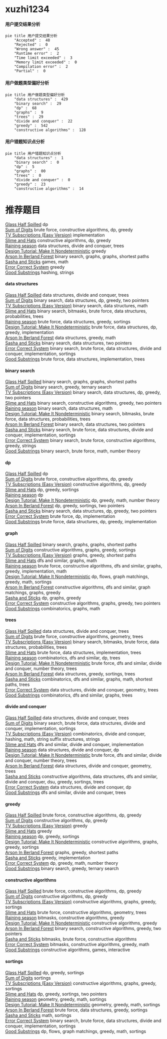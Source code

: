 # xuzhi1234
<!-- tabs:start -->
#### **用户提交结果分析**

```mermaid
pie title 用户提交结果分析
    "Accepted" :  48
    "Rejected" :  0
    "Wrong answer" :  45
    "Runtime error" :  2
    "Time limit exceeded" :  3
    "Memory limit exceeded" :  0
    "Compilation error" :  2
    "Partial" :  0
```
#### **用户做题类型偏好分析**

```mermaid
pie title 用户做题类型偏好分析
    "data structures" :  429
    "binary search" :  29
    "dp" :  68
    "graphs" :  9
    "trees" :  29
    "divide and conquer" :  22
    "greedy" :  542
    "constructive algorithms" :  128
```
#### **用户错题知识点分析**

```mermaid
pie title 用户错题知识点分析
    "data structures" :  1
    "binary search" :  0
    "dp" :  5
    "graphs" :  00
    "trees" :  0
    "divide and conquer" :  0
    "greedy" :  23
    "constructive algorithms" :  14
```
<!-- tabs:end -->
# 推荐题目
[Glass Half Spilled](http://codeforces.com/problemset/problem/1458/B)		dp		  
[Sum of Digits](http://codeforces.com/problemset/problem/1373/E)		brute force,
                        constructive algorithms,
                        dp,
                        greedy		  
[TV Subscriptions (Easy Version)](https://codeforces.com/contest/1247/problem/B1)		implementation		  
[Slime and Hats](http://codeforces.com/problemset/problem/1349/E)		constructive algorithms,
                        dp,
                        greedy		  
[Raining season](http://codeforces.com/problemset/problem/1019/E)		data structures,
                        divide and conquer,
                        trees		  
[Design Tutorial: Make It Nondeterministic](http://codeforces.com/problemset/problem/472/C)		greedy		  
[Arson In Berland Forest](https://codeforces.com/contest/1261/problem/C)		binary search,
                        graphs,
                        graphs,
                        shortest paths		  
[Sasha and Sticks](http://codeforces.com/problemset/problem/832/A)		games,
                        math		  
[Error Correct System](http://codeforces.com/problemset/problem/527/B)		greedy		  
[Good Substrings](http://codeforces.com/problemset/problem/316/G1)		hashing,
                        strings		  
<!-- tabs:start -->
#### **data structures**
[Glass Half Spilled](http://codeforces.com/problemset/problem/1019/E)		data structures,
                        divide and conquer,
                        trees		  
[Sum of Digits](http://codeforces.com/problemset/problem/1492/C)		binary search,
                        data structures,
                        dp,
                        greedy,
                        two pointers		  
[TV Subscriptions (Easy Version)](http://codeforces.com/problemset/problem/1490/G)		binary search,
                        data structures,
                        math		  
[Slime and Hats](http://codeforces.com/problemset/problem/1479/D)		binary search,
                        bitmasks,
                        brute force,
                        data structures,
                        probabilities,
                        trees		  
[Raining season](http://codeforces.com/problemset/problem/1497/A)		brute force,
                        data structures,
                        greedy,
                        sortings		  
[Design Tutorial: Make It Nondeterministic](http://codeforces.com/problemset/problem/1491/C)		brute force,
                        data structures,
                        dp,
                        greedy,
                        implementation		  
[Arson In Berland Forest](http://codeforces.com/problemset/problem/1492/B)		data structures,
                        greedy,
                        math		  
[Sasha and Sticks](http://codeforces.com/problemset/problem/1436/E)		binary search,
                        data structures,
                        two pointers		  
[Error Correct System](http://codeforces.com/problemset/problem/1461/D)		binary search,
                        brute force,
                        data structures,
                        divide and conquer,
                        implementation,
                        sortings		  
[Good Substrings](http://codeforces.com/problemset/problem/1511/C)		brute force,
                        data structures,
                        implementation,
                        trees		  
#### **binary search**
[Glass Half Spilled](https://codeforces.com/contest/1261/problem/C)		binary search,
                        graphs,
                        graphs,
                        shortest paths		  
[Sum of Digits](http://codeforces.com/problemset/problem/1301/B)		binary search,
                        greedy,
                        ternary search		  
[TV Subscriptions (Easy Version)](http://codeforces.com/problemset/problem/1492/C)		binary search,
                        data structures,
                        dp,
                        greedy,
                        two pointers		  
[Slime and Hats](http://codeforces.com/problemset/problem/1463/D)		binary search,
                        constructive algorithms,
                        greedy,
                        two pointers		  
[Raining season](http://codeforces.com/problemset/problem/1490/G)		binary search,
                        data structures,
                        math		  
[Design Tutorial: Make It Nondeterministic](http://codeforces.com/problemset/problem/1479/D)		binary search,
                        bitmasks,
                        brute force,
                        data structures,
                        probabilities,
                        trees		  
[Arson In Berland Forest](http://codeforces.com/problemset/problem/1436/E)		binary search,
                        data structures,
                        two pointers		  
[Sasha and Sticks](http://codeforces.com/problemset/problem/1461/D)		binary search,
                        brute force,
                        data structures,
                        divide and conquer,
                        implementation,
                        sortings		  
[Error Correct System](http://codeforces.com/problemset/problem/1493/C)		binary search,
                        brute force,
                        constructive algorithms,
                        greedy,
                        strings		  
[Good Substrings](http://codeforces.com/problemset/problem/1487/D)		binary search,
                        brute force,
                        math,
                        number theory		  
#### **dp**
[Glass Half Spilled](http://codeforces.com/problemset/problem/1458/B)		dp		  
[Sum of Digits](http://codeforces.com/problemset/problem/1373/E)		brute force,
                        constructive algorithms,
                        dp,
                        greedy		  
[TV Subscriptions (Easy Version)](http://codeforces.com/problemset/problem/1349/E)		constructive algorithms,
                        dp,
                        greedy		  
[Slime and Hats](http://codeforces.com/problemset/problem/597/B)		dp,
                        greedy,
                        sortings		  
[Raining season](http://codeforces.com/problemset/problem/106/C)		dp		  
[Design Tutorial: Make It Nondeterministic](https://codeforces.com/contest/871/problem/A)		dp,
                        greedy,
                        math,
                        number theory		  
[Arson In Berland Forest](https://codeforces.com/contest/1395/problem/D)		dp,
                        greedy,
                        sortings,
                        two pointers		  
[Sasha and Sticks](http://codeforces.com/problemset/problem/1492/C)		binary search,
                        data structures,
                        dp,
                        greedy,
                        two pointers		  
[Error Correct System](https://codeforces.com/contest/1457/problem/C)		brute force,
                        dp,
                        implementation		  
[Good Substrings](http://codeforces.com/problemset/problem/1491/C)		brute force,
                        data structures,
                        dp,
                        greedy,
                        implementation		  
#### **graph**
[Glass Half Spilled](https://codeforces.com/contest/1261/problem/C)		binary search,
                        graphs,
                        graphs,
                        shortest paths		  
[Sum of Digits](https://codeforces.com/contest/1362/problem/D)		constructive algorithms,
                        graphs,
                        greedy,
                        sortings		  
[TV Subscriptions (Easy Version)](http://codeforces.com/problemset/problem/1076/D)		graphs,
                        greedy,
                        shortest paths		  
[Slime and Hats](http://codeforces.com/problemset/problem/845/G)		dfs and similar,
                        graphs,
                        math		  
[Raining season](http://codeforces.com/problemset/problem/1487/C)		brute force,
                        constructive algorithms,
                        dfs and similar,
                        graphs,
                        greedy,
                        implementation,
                        math		  
[Design Tutorial: Make It Nondeterministic](http://codeforces.com/problemset/problem/1437/C)		dp,
                        flows,
                        graph matchings,
                        greedy,
                        math,
                        sortings		  
[Arson In Berland Forest](http://codeforces.com/problemset/problem/1470/D)		constructive algorithms,
                        dfs and similar,
                        graph matchings,
                        graphs,
                        greedy		  
[Sasha and Sticks](http://codeforces.com/problemset/problem/1476/C)		dp,
                        graphs,
                        greedy		  
[Error Correct System](http://codeforces.com/problemset/problem/1304/D)		constructive algorithms,
                        graphs,
                        greedy,
                        two pointers		  
[Good Substrings](http://codeforces.com/problemset/problem/1475/C)		combinatorics,
                        graphs,
                        math		  
#### **trees**
[Glass Half Spilled](http://codeforces.com/problemset/problem/1019/E)		data structures,
                        divide and conquer,
                        trees		  
[Sum of Digits](http://codeforces.com/problemset/problem/452/B)		brute force,
                        constructive algorithms,
                        geometry,
                        trees		  
[TV Subscriptions (Easy Version)](http://codeforces.com/problemset/problem/1479/D)		binary search,
                        bitmasks,
                        brute force,
                        data structures,
                        probabilities,
                        trees		  
[Slime and Hats](http://codeforces.com/problemset/problem/1511/C)		brute force,
                        data structures,
                        implementation,
                        trees		  
[Raining season](http://codeforces.com/problemset/problem/1499/F)		combinatorics,
                        dfs and similar,
                        dp,
                        trees		  
[Design Tutorial: Make It Nondeterministic](http://codeforces.com/problemset/problem/1491/E)		brute force,
                        dfs and similar,
                        divide and conquer,
                        number theory,
                        trees		  
[Arson In Berland Forest](http://codeforces.com/problemset/problem/1466/D)		data structures,
                        greedy,
                        sortings,
                        trees		  
[Sasha and Sticks](http://codeforces.com/problemset/problem/1495/D)		combinatorics,
                        dfs and similar,
                        graphs,
                        math,
                        shortest paths,
                        trees		  
[Error Correct System](http://codeforces.com/problemset/problem/1303/G)		data structures,
                        divide and conquer,
                        geometry,
                        trees		  
[Good Substrings](http://codeforces.com/problemset/problem/1454/E)		combinatorics,
                        dfs and similar,
                        graphs,
                        trees		  
#### **divide and conquer**
[Glass Half Spilled](http://codeforces.com/problemset/problem/1019/E)		data structures,
                        divide and conquer,
                        trees		  
[Sum of Digits](http://codeforces.com/problemset/problem/1461/D)		binary search,
                        brute force,
                        data structures,
                        divide and conquer,
                        implementation,
                        sortings		  
[TV Subscriptions (Easy Version)](http://codeforces.com/problemset/problem/1466/G)		combinatorics,
                        divide and conquer,
                        hashing,
                        math,
                        string suffix structures,
                        strings		  
[Slime and Hats](http://codeforces.com/problemset/problem/1490/D)		dfs and similar,
                        divide and conquer,
                        implementation		  
[Raining season](https://codeforces.com/contest/1483/problem/C)		data structures,
                        divide and conquer,
                        dp		  
[Design Tutorial: Make It Nondeterministic](http://codeforces.com/problemset/problem/1491/E)		brute force,
                        dfs and similar,
                        divide and conquer,
                        number theory,
                        trees		  
[Arson In Berland Forest](http://codeforces.com/problemset/problem/1303/G)		data structures,
                        divide and conquer,
                        geometry,
                        trees		  
[Sasha and Sticks](http://codeforces.com/problemset/problem/1494/D)		constructive algorithms,
                        data structures,
                        dfs and similar,
                        divide and conquer,
                        dsu,
                        greedy,
                        sortings,
                        trees		  
[Error Correct System](http://codeforces.com/problemset/problem/1482/E)		data structures,
                        divide and conquer,
                        dp		  
[Good Substrings](http://codeforces.com/problemset/problem/566/C)		dfs and similar,
                        divide and conquer,
                        trees		  
#### **greedy**
[Glass Half Spilled](http://codeforces.com/problemset/problem/1373/E)		brute force,
                        constructive algorithms,
                        dp,
                        greedy		  
[Sum of Digits](http://codeforces.com/problemset/problem/1349/E)		constructive algorithms,
                        dp,
                        greedy		  
[TV Subscriptions (Easy Version)](http://codeforces.com/problemset/problem/472/C)		greedy		  
[Slime and Hats](http://codeforces.com/problemset/problem/527/B)		greedy		  
[Raining season](http://codeforces.com/problemset/problem/597/B)		dp,
                        greedy,
                        sortings		  
[Design Tutorial: Make It Nondeterministic](https://codeforces.com/contest/1362/problem/D)		constructive algorithms,
                        graphs,
                        greedy,
                        sortings		  
[Arson In Berland Forest](http://codeforces.com/problemset/problem/1076/D)		graphs,
                        greedy,
                        shortest paths		  
[Sasha and Sticks](http://codeforces.com/problemset/problem/1263/B)		greedy,
                        implementation		  
[Error Correct System](https://codeforces.com/contest/871/problem/A)		dp,
                        greedy,
                        math,
                        number theory		  
[Good Substrings](http://codeforces.com/problemset/problem/1301/B)		binary search,
                        greedy,
                        ternary search		  
#### **constructive algorithms**
[Glass Half Spilled](http://codeforces.com/problemset/problem/1373/E)		brute force,
                        constructive algorithms,
                        dp,
                        greedy		  
[Sum of Digits](http://codeforces.com/problemset/problem/1349/E)		constructive algorithms,
                        dp,
                        greedy		  
[TV Subscriptions (Easy Version)](https://codeforces.com/contest/1362/problem/D)		constructive algorithms,
                        graphs,
                        greedy,
                        sortings		  
[Slime and Hats](http://codeforces.com/problemset/problem/452/B)		brute force,
                        constructive algorithms,
                        geometry,
                        trees		  
[Raining season](http://codeforces.com/problemset/problem/1463/B)		bitmasks,
                        constructive algorithms,
                        greedy		  
[Design Tutorial: Make It Nondeterministic](http://codeforces.com/problemset/problem/1493/A)		constructive algorithms,
                        greedy		  
[Arson In Berland Forest](http://codeforces.com/problemset/problem/1463/D)		binary search,
                        constructive algorithms,
                        greedy,
                        two pointers		  
[Sasha and Sticks](https://codeforces.com/contest/1456/problem/B)		bitmasks,
                        brute force,
                        constructive algorithms		  
[Error Correct System](http://codeforces.com/problemset/problem/1492/D)		bitmasks,
                        constructive algorithms,
                        greedy,
                        math		  
[Good Substrings](https://codeforces.com/contest/1504/problem/D)		constructive algorithms,
                        games,
                        interactive		  
#### **sortings**
[Glass Half Spilled](http://codeforces.com/problemset/problem/597/B)		dp,
                        greedy,
                        sortings		  
[Sum of Digits](http://codeforces.com/problemset/problem/981/B)		sortings		  
[TV Subscriptions (Easy Version)](https://codeforces.com/contest/1362/problem/D)		constructive algorithms,
                        graphs,
                        greedy,
                        sortings		  
[Slime and Hats](https://codeforces.com/contest/1395/problem/D)		dp,
                        greedy,
                        sortings,
                        two pointers		  
[Raining season](https://codeforces.com/contest/1496/problem/C)		geometry,
                        greedy,
                        math,
                        sortings		  
[Design Tutorial: Make It Nondeterministic](http://codeforces.com/problemset/problem/1495/A)		geometry,
                        greedy,
                        math,
                        sortings		  
[Arson In Berland Forest](http://codeforces.com/problemset/problem/1497/A)		brute force,
                        data structures,
                        greedy,
                        sortings		  
[Sasha and Sticks](http://codeforces.com/problemset/problem/1427/A)		math,
                        sortings		  
[Error Correct System](http://codeforces.com/problemset/problem/1461/D)		binary search,
                        brute force,
                        data structures,
                        divide and conquer,
                        implementation,
                        sortings		  
[Good Substrings](http://codeforces.com/problemset/problem/1437/C)		dp,
                        flows,
                        graph matchings,
                        greedy,
                        math,
                        sortings		  
<!-- tabs:end -->
